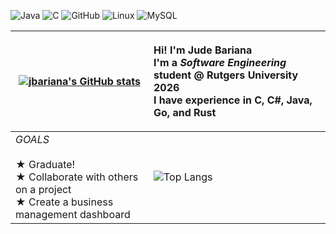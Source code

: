 ![Java](https://img.shields.io/badge/Java-Intermediate-7c6f86) ![C](https://img.shields.io/badge/C-Novice-7c6f86) ![GitHub](https://img.shields.io/badge/GitHub-Intermediate-7c6f86?logo=GitHub&logoColor=c7c2cb) ![Linux](https://img.shields.io/badge/Linux-Novice-7c6f86?logo=Linux&logoColor=c7c2cb) ![MySQL](https://img.shields.io/badge/MySQL-Novice-7c6f86?logo=MySQL&logoColor=c7c2cb)


| [![jbariana's GitHub stats](https://github-readme-stats.vercel.app/api?username=jbariana)](https://github.com/anuraghazra/github-readme-stats) | <p align="left">Hi! I'm Jude Bariana<br> I'm a *Software Engineering* student @ Rutgers University 2026<br> I have experience in C, C#, Java, Go, and Rust <br>|
|-------------------------|-------------------------|
*GOALS* <br><br> ★ Graduate! <br> ★ Collaborate with others on a project <br> ★ Create a business management dashboard| ![Top Langs](https://github-readme-stats.vercel.app/api/top-langs/?username=jbariana&hide_progress=false)



